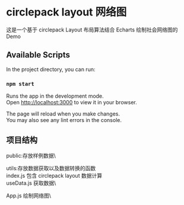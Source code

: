# circlepack layout 网络图

这是一个基于 circlepack Layout 布局算法结合 Echarts 绘制社会网络图的 Demo

## Available Scripts

In the project directory, you can run:

### `npm start`

Runs the app in the development mode.\
Open [http://localhost:3000](http://localhost:3000) to view it in your browser.

The page will reload when you make changes.\
You may also see any lint errors in the console.

## 项目结构

public:存放样例数据\

utils:存放数据获取以及数据转换的函数\
  index.js 包含 circlepack layout 数据计算\
  useData.js 获取数据\
  
App.js 绘制网络图\
